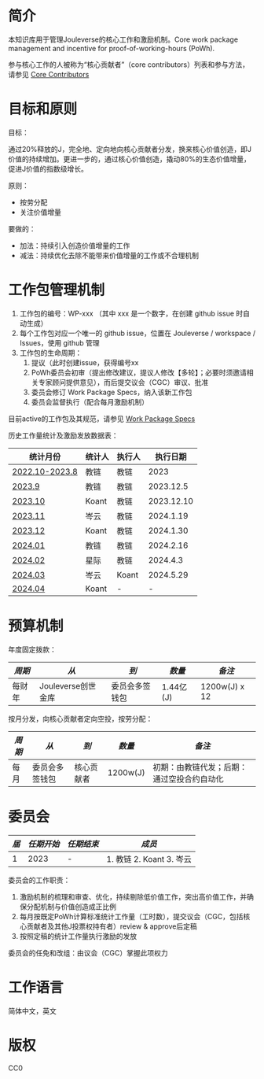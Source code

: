 # 简介

本知识库用于管理Jouleverse的核心工作和激励机制。Core work package management and incentive for proof-of-working-hours (PoWh).

参与核心工作的人被称为“核心贡献者”（core contributors）列表和参与方法，请参见 [Core Contributors](core-contributors.md)

# 目标和原则

目标：

通过20%释放的J，完全地、定向地向核心贡献者分发，换来核心价值创造，即J价值的持续增加。更进一步的，通过核心价值创造，撬动80%的生态价值增量，促进J价值的指数级增长。

原则：
* 按劳分配
* 关注价值增量

要做的：
* 加法：持续引入创造价值增量的工作
* 减法：持续优化去除不能带来价值增量的工作或不合理机制

# 工作包管理机制

1. 工作包的编号：WP-xxx （其中 xxx 是一个数字，在创建 github issue 时自动生成）
2. 每个工作包对应一个唯一的 github issue，位置在 Jouleverse / workspace / Issues，使用 github 管理
3. 工作包的生命周期：
    1. 提议（此时创建issue，获得编号xx
    2. PoWh委员会初审（提出修改建议，提议人修改【多轮】；必要时须邀请相关专家顾问提供意见），而后提交议会（CGC）审议、批准
    3. 委员会修订 Work Package Specs，纳入该新工作包
    4. 委员会监督执行（配合每月激励机制）
   
目前active的工作包及其规范，请参见 [Work Package Specs](work-package-specs.mediawiki)

历史工作量统计及激励发放数据表：

 **统计月份** | **统计人** | **执行人** | **执行日期**
 -|-|-|-
[2022.10-2023.8](data/powh-data-202210-to-202308.mediawiki) | 教链 | 教链 | 2023
[2023.9](data/powh-data-202309.mediawiki) | 教链 | 教链 | 2023.12.5
[2023.10](data/powh-data-202310.mediawiki) | Koant | 教链 | 2023.12.10
[2023.11](data/powh-data-202311.mediawiki) | 岑云 | 教链 | 2024.1.19
[2023.12](data/powh-data-202312.mediawiki) | Koant | 教链 | 2024.1.30
[2024.01](data/powh-data-202401.mediawiki) | 教链 | 教链 | 2024.2.16
[2024.02](data/powh-data-202402.mediawiki) | 星际 | 教链 | 2024.4.3
[2024.03](data/powh-data-202403.mediawiki) | 岑云| Koant | 2024.5.29
[2024.04](data/powh-data-202404.mediawiki) | Koant | - | -

# 预算机制

年度固定拨款：

| *周期* | *从* | *到* | *数量* | *备注* |
|-|-|-|-|-|
| 每财年 | Jouleverse创世金库 | 委员会多签钱包 | 1.44亿(J) | 1200w(J) x 12 |

按月分发，向核心贡献者定向空投，按劳分配：

| *周期* | *从* | *到* | *数量* | *备注* |
|-|-|-|-|-|
| 每月 | 委员会多签钱包 | 核心贡献者 | 1200w(J) | 初期：由教链代发；后期：通过空投合约自动化 |

# 委员会

| *届* | *任期开始* | *任期结束* | *成员* |
|-|-|-|-|
| 1 | 2023 | - | 1. 教链 2. Koant 3. 岑云 |

委员会的工作职责：
1. 激励机制的梳理和审查、优化，持续剔除低价值工作，突出高价值工作，并确保分配机制与价值创造成正比例
2. 每月按既定PoWh计算标准统计工作量（工时数），提交议会（CGC，包括核心贡献者及其他J投票权持有者）review & approve后定稿
3. 按照定稿的统计工作量执行激励的发放

委员会的任免和改组：由议会（CGC）掌握此项权力

# 工作语言

简体中文，英文

# 版权

CC0
